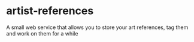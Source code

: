 # artist-references
A small web service that allows you to store your art references, tag them and work on them for a while
